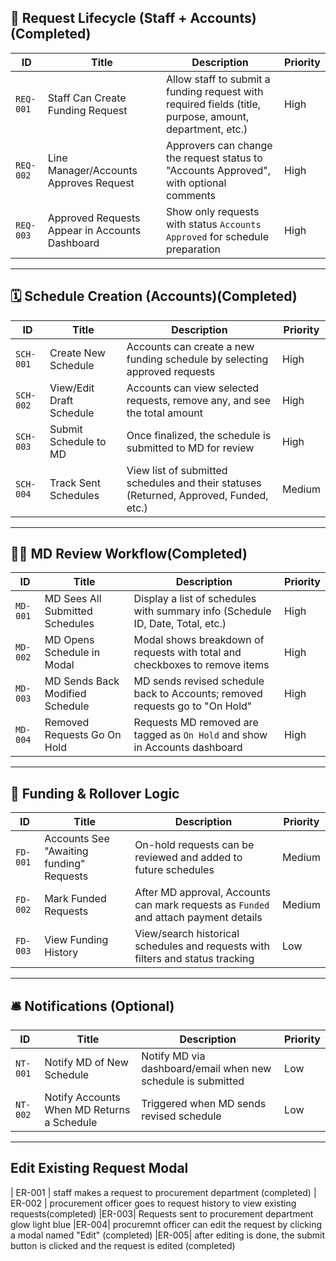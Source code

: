 ## 🧾 Request Lifecycle (Staff + Accounts)(Completed)

| ID | Title | Description | Priority |
|----|-------|-------------|----------|
| `REQ-001` | Staff Can Create Funding Request | Allow staff to submit a funding request with required fields (title, purpose, amount, department, etc.) | High | ---(Completed)
| `REQ-002` | Line Manager/Accounts Approves Request | Approvers can change the request status to "Accounts Approved", with optional comments | High |  ---(Completed)
| `REQ-003` | Approved Requests Appear in Accounts Dashboard | Show only requests with status `Accounts Approved` for schedule preparation | High |   ---(Completed)

---

## 🗓 Schedule Creation (Accounts)(Completed)

| ID | Title | Description | Priority |
|----|-------|-------------|----------|
| `SCH-001` | Create New Schedule | Accounts can create a new funding schedule by selecting approved requests | High |
| `SCH-002` | View/Edit Draft Schedule | Accounts can view selected requests, remove any, and see the total amount | High |
| `SCH-003` | Submit Schedule to MD | Once finalized, the schedule is submitted to MD for review | High |
| `SCH-004` | Track Sent Schedules | View list of submitted schedules and their statuses (Returned, Approved, Funded, etc.) | Medium |

---

## 🧑‍💼 MD Review Workflow(Completed)

| ID | Title | Description | Priority |
|----|-------|-------------|----------|
| `MD-001` | MD Sees All Submitted Schedules | Display a list of schedules with summary info (Schedule ID, Date, Total, etc.) | High |
| `MD-002` | MD Opens Schedule in Modal | Modal shows breakdown of requests with total and checkboxes to remove items | High |
| `MD-003` | MD Sends Back Modified Schedule | MD sends revised schedule back to Accounts; removed requests go to "On Hold" | High |
| `MD-004` | Removed Requests Go On Hold | Requests MD removed are tagged as `On Hold` and show in Accounts dashboard | High |

---

## 🧮 Funding & Rollover Logic

| ID | Title | Description | Priority |
|----|-------|-------------|----------|
| `FD-001` | Accounts See "Awaiting funding" Requests | On-hold requests can be reviewed and added to future schedules | Medium |
| `FD-002` | Mark Funded Requests | After MD approval, Accounts can mark requests as `Funded` and attach payment details | Medium |
| `FD-003` | View Funding History | View/search historical schedules and requests with filters and status tracking | Low |

---

## 🛎 Notifications (Optional)

| ID | Title | Description | Priority |
|----|-------|-------------|----------|
| `NT-001` | Notify MD of New Schedule | Notify MD via dashboard/email when new schedule is submitted | Low |
| `NT-002` | Notify Accounts When MD Returns a Schedule | Triggered when MD sends revised schedule | Low |

---


## Edit Existing Request Modal 
| ER-001 | staff makes a request to procurement department (completed)
| ER-002 | procurement officer goes to request history to view existing requests(completed)
 |ER-003| Requests sent to procurement department glow light blue 
 |ER-004| procuremnt officer can edit the request by clicking a modal named "Edit" (completed)
 |ER-005| after editing is done, the submit button is clicked and the request is edited (completed)

